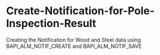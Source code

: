 # Create-Notification-for-Pole-Inspection-Result
Creating the Notification for Wood and Steel data using BAPI_ALM_NOTIF_CREATE and  BAPI_ALM_NOTIF_SAVE
